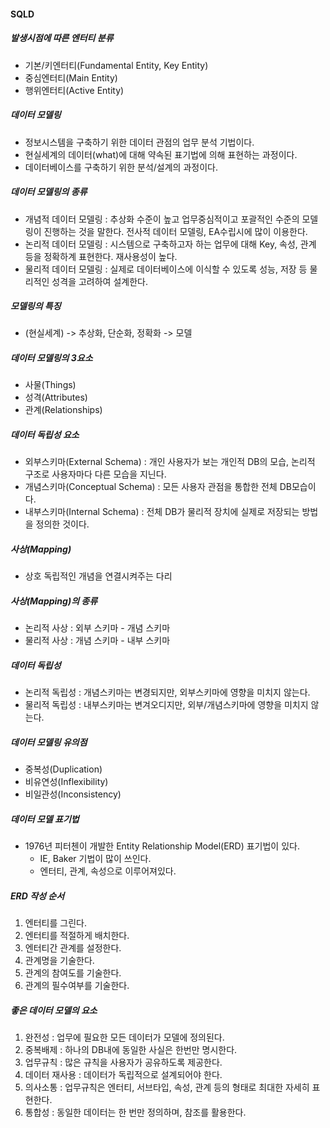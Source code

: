 #### SQLD

##### 발생시점에 따른 엔터티 분류

- 기본/키엔터티(Fundamental Entity, Key Entity)
- 중심엔터티(Main Entity)
- 행위엔터티(Active Entity)

##### 데이터 모델링

- 정보시스템을 구축하기 위한 데이터 관점의 업무 분석 기법이다.
- 현실세계의 데이터(what)에 대해 약속된 표기법에 의해 표현하는 과정이다.
- 데이터베이스를 구축하기 위한 분석/설계의 과정이다.

##### 데이터 모델링의 종류

- 개념적 데이터 모델링 : 추상화 수준이 높고 업무중심적이고 포괄적인 수준의 모델링이 진행하는 것을 말한다. 전사적 데이터 모델링, EA수립시에 많이 이용한다.
- 논리적 데이터 모델링 : 시스템으로 구축하고자 하는 업무에 대해 Key, 속성, 관계 등을 정확하계 표현한다. 재사용성이 높다.
- 물리적 데이터 모델링 : 실제로 데이터베이스에 이식할 수 있도록 성능, 저장 등 물리적인 성격을 고려하여 설계한다.

##### 모델링의 특징

- (현실세계) -> 추상화, 단순화, 정확화 -> 모델

##### 데이터 모델링의 3요소

- 사물(Things)
- 성격(Attributes)
- 관계(Relationships)

##### 데이터 독립성 요소

- 외부스키마(External Schema) : 개인 사용자가 보는 개인적 DB의 모습, 논리적 구조로 사용자마다 다른 모습을 지닌다.
- 개념스키마(Conceptual Schema) : 모든 사용자 관점을 통합한 전체 DB모습이다.
- 내부스키마(Internal Schema) : 전체 DB가 물리적 장치에 실제로 저장되는 방법을 정의한 것이다.

##### 사상(Mapping)

- 상호 독립적인 개념을 연결시켜주는 다리

##### 사상(Mapping)의 종류

- 논리적 사상 : 외부 스키마 - 개념 스키마
- 물리적 사상 : 개념 스키마 - 내부 스키마

##### 데이터 독립성

- 논리적 독립성 : 개념스키마는 변경되지만, 외부스키마에 영향을 미치지 않는다.
- 물리적 독립성 : 내부스키마는 변겨오디지만, 외부/개념스키마에 영향을 미치지 않는다.

##### 데이터 모델링 유의점

- 중복성(Duplication)
- 비유연성(Inflexibility)
- 비일관성(Inconsistency)

##### 데이터 모델 표기법

- 1976년 피터첸이 개발한 Entity Relationship Model(ERD) 표기법이 있다.
  - IE, Baker 기법이 많이 쓰인다.
  - 엔터티, 관계, 속성으로 이루어져있다.

##### ERD 작성 순서

1. 엔터티를 그린다.
2. 엔터티를 적절하게 배치한다.
3. 엔터티간 관계를 설정한다.
4. 관계명을 기술한다.
5. 관계의 참여도를 기술한다.
6. 관계의 필수여부를 기술한다.

##### 좋은 데이터 모델의 요소

1. 완전성 : 업무에 필요한 모든 데이터가 모델에 정의된다.
2. 중복배제 : 하나의 DB내에 동일한 사실은 한번만 명시한다.
3. 업무규칙 : 많은 규칙을 사용자가 공유하도록 제공한다.
4. 데이터 재사용 : 데이터가 독립적으로 설계되어야 한다.
5. 의사소통 : 업무규칙은 엔터티, 서브타입, 속성, 관계 등의 형태로 최대한 자세히 표현한다.
6. 통합성 : 동일한 데이터는 한 번만 정의하며, 참조를 활용한다.

